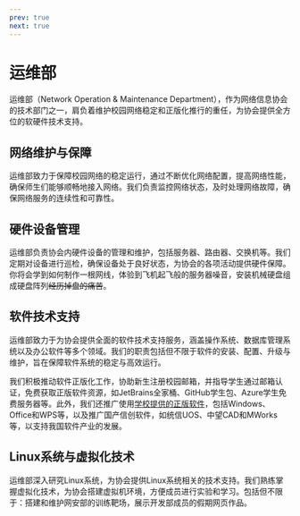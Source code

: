 ```yaml
---
prev: true
next: true
---
```



# 运维部

运维部（Network Operation & Maintenance Department），作为网络信息协会的技术部门之一，肩负着维护校园网络稳定和正版化推行的重任，为协会提供全方位的软硬件技术支持。

## 网络维护与保障

运维部致力于保障校园网络的稳定运行，通过不断优化网络配置，提高网络性能，确保师生们能够顺畅地接入网络。我们负责监控网络状态，及时处理网络故障，确保网络服务的连续性和可靠性。

## 硬件设备管理

运维部负责协会内硬件设备的管理和维护，包括服务器、路由器、交换机等。我们定期对设备进行巡检，确保设备处于良好状态，为协会的各项活动提供硬件保障。你将会学到如何制作一根网线，体验到飞机起飞般的服务器噪音，安装机械硬盘组成硬盘阵列~~经历掉盘的痛苦~~。

## 软件技术支持

运维部致力于为协会提供全面的软件技术支持服务，涵盖操作系统、数据库管理系统以及办公软件等多个领域。我们的职责包括但不限于软件的安装、配置、升级与维护，旨在保障软件系统的稳定与高效运行。

我们积极推动软件正版化工作，协助新生注册校园邮箱，并指导学生通过邮箱认证，免费获取正版软件资源，如JetBrains全家桶、GitHub学生包、Azure学生免费服务器等。此外，我们还推广使用[学校提供的正版软件](https://software.ysu.edu.cn/)，包括Windows、Office和WPS等，以及推广国产信创软件，如统信UOS、中望CAD和MWorks等，以支持我国软件产业的发展。

## Linux系统与虚拟化技术

运维部深入研究Linux系统，为协会提供Linux系统相关的技术支持。我们熟练掌握虚拟化技术，为协会搭建虚拟机环境，方便成员进行实验和学习。包括但不限于：搭建和维护网安部的训练靶场，展示开发部成员的假期网页作品。

